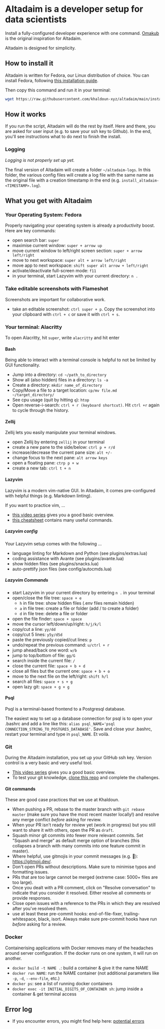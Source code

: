 # Altadaim is a developer setup for data scientists

Install a fully-configured developer experience with one command.
[Omakub](https://omakub.org/) is the original inspiration for Altadaim.

Altadaim is designed for simplicity.

## How to install it

Altadaim is written for Fedora, our Linux distribution of choice.
You can install Fedora, following [this installation guide](https://guides.frame.work/Guide/Fedora+42+Installation+on+the+Framework+Laptop+13/419).

Then copy this command and run it in your terminal:

```bash
wget https://raw.githubusercontent.com/khaldoun-xyz/altadaim/main/install_altadaim.sh && sudo bash install_altadaim.sh
```

## How it works

If you run the script, Altadaim will do the rest by itself.
Here and there, you are asked for user input (e.g. to save your ssh key to Github).
In the end, you'll see instructions what to do next to finish the install.

### Logging

*Logging is not properly set up yet.*

The final version of Altadaim will create a folder `~/altadaim-logs`.
In this folder, the various config files will create a log file
with the same name as the original file with a creation timestamp in the end
(e.g. `install_altadaim-<TIMESTAMP>.log`).

## What you get with Altadaim

### Your Operating System: Fedora

Properly navigating your operating system is already a productivity boost.
Here are key commands:

- open search bar: `super`
- maximise current window: `super + arrow up`
- move current window to left/right screen section: `super + arrow left/right`
- move to next workspace: `super alt + arrow left/right`
- move app to next workspace: `shift super alt arrow + left/right`
- activate/deactivate full-screen mode: `f11`
- in your terminal, start Lazyvim with your current directory: `n .`

### Take editable screenshots with Flameshot

Screenshots are important for collaborative work.

- take an editable screenshot: `ctrl super + p`.
  Copy the screenshot into your clipboard with `ctrl + c`
  or save it with `ctrl + s`.

### Your terminal: Alacritty

To open Alacritty, hit `super`, write `alacritty` and hit enter

#### Bash

Being able to interact with a terminal console is helpful
to not be limited by GUI functionality.

- Jump into a directory: `cd ~/path_to_directory`
- Show all (also hidden) files in a directory: `ls -a`
- Create a directory: `mkdir name_of_directory`
- Copy/Move a file to a target location: `cp/mv file.md ~/target_directory/`
- See cpu usage (quit by hitting `q`): `htop`
- Open reverse-i-search: `ctrl + r (keyboard shortcut)`.
  Hit `ctrl +r` again to cycle through the history.

#### Zellij

Zellij lets you easily manipulate your terminal windows.

- open Zellij by entering `zellij` in your terminal
- create a new pane to the side/below: `ctrl p + r/d`
- increase/decrease the current pane size: `alt +/-`
- change focus to the next pane: `alt arrow keys`
- open a floating pane: `ctrp p + w`
- create a new tab: `ctrl t + n`

#### Lazyvim

Lazyvim is a modern vim-native GUI.
In Altadaim, it comes pre-configured with helpful things (e.g. Markdown linting).

If you want to practice vim, ...

- [this video series](https://www.youtube.com/watch?v=X6AR2RMB5tE&list=PLm323Lc7iSW_wuxqmKx_xxNtJC_hJbQ7R)
  gives you a good basic overview.
- [this cheatsheet](https://vim.rtorr.com/) contains many useful commands.

##### Lazyvim config

Your Lazyvim setup comes with the following ...

- language linting for Markdown and Python (see plugins/extras.lua)
- coding assistance with Avante (see plugins/avante.lua)
- show hidden files (see plugins/snacks.lua)
- auto-prettify json files (see config/autocmds.lua)

##### Lazyvim Commands

- start Lazyvim in your current directory by entering `n .` in your terminal
- open/close the file tree: `space + e`
  - `h` in file tree: show hidden files (.env files remain hidden)
  - `a` in file tree: create a file or folder (add / to create a folder)
  - `d` in file tree: delete a file or folder
- open the file finder: `space + space`
- move the cursor left/down/up/right: `h/j/k/l`
- copy/cut a line: `yy/dd`
- copy/cut 5 lines: `y5y/d5d`
- paste the previously copied/cut lines: `p`
- undo/repeat the previous command: `u/ctrl + r`
- jump ahead/back one word: `w/b`
- jump to top/bottom of file: `gg/G`
- search inside the current file: `/`
- close the current file: `space + b + d`
- close all files but the current one: `space + b + o`
- move to the next file on the left/right: `shift h/l`
- search all files: `space + s + g`
- open lazy git: `space + g + g`

#### Psql

Psql is a terminal-based frontend to a Postgresql database.

The easiest way to set up a database connection
for psql is to open your .bashrc and add a
line like this:
`alias psql_NAME='psql CONNECTION_STRING_TO_POSTGRES_DATABASE'`.
Save and close your .bashrc, restart your terminal
and type in `psql_NAME`. Et voilà.

### Git

During the Altadaim installation, you set up your GitHub ssh key.
Version control is a very basic and very useful tool.

- [This video series](https://www.youtube.com/watch?v=rH3zE7VlIMs)
  gives you a good basic overview.
- To test your git knowledge, [clone this repo](https://github.com/juanfresia/git-challenge)
  and complete the challenges.

#### Git commands

These are good case practices that we use at Khaldoun.

- When pushing a PR, rebase to the master branch with `git rebase master`
  (make sure you have the most recent master locally!)
  and resolve any merge conflict *before* asking for review.
- When your PR isn't ready for review yet (work in progress)
  but you still want to share it with others, open the PR as `draft`.
- Squash minor git commits into fewer more relevant commits.
  Set "Squash and merge" as default merge option of branches
  (this collapses a branch with many commits into one feature commit in master).
- Where helpful, use gitmojis in your commit messages (e.g. :bug:): <https://gitmoji.dev/>.
- Don't open PRs without descriptions.
  Make sure to minimise typos and formatting issues.
- PRs that are too large cannot be merged (extreme case: 5000+ files are too large).
- Once you dealt with a PR comment,
  click on "Resolve conversation" to indicate that you consider it resolved.
  Either resolve all comments or provide responses.
- Close open issues with a reference to the PRs
  in which they are resolved after you've resolved them.
- use at least these pre-commit hooks: end-of-file-fixer,
  trailing-whitespace, black, isort.
  Always make sure pre-commit hooks have run *before* asking for a review.

### Docker

Containerising applications with Docker removes
many of the headaches around server configuration.
If the docker runs on one system, it will run on another.

- `docker build -t NAME .`:
  build a container & give it the name NAME
- `docker run NAME`: run the NAME container
  (not additional parameters like `-p`, `-d`, `--env-file`, etc.)
- `docker ps`: see a list of running docker containers
- `docker exec -it INITIAL_DIGITS_OF_CONTAINER sh`:
  jump inside a container & get terminal access

## Error log

- If you encounter errors, you might find help here: [potential errors](/docs/potential_errors.md)
